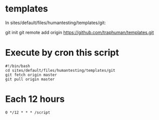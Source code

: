 # templates

In sites/default/files/humantesting/templates/git:

git init
git remote add origin https://github.com/traphuman/templates.git

# Execute by cron this script

```
#!/bin/bash
cd sites/default/files/humantesting/templates/git
git fetch origin master
git pull origin master
```

# Each 12 hours

```
0 */12 * * * /script
```

